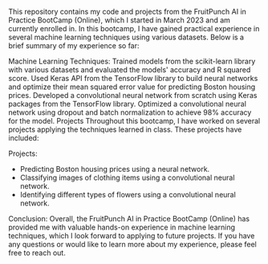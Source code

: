 This repository contains my code and projects from the FruitPunch AI in Practice BootCamp (Online), which I started in March 2023 and am currently enrolled in. In this bootcamp, I have gained practical experience in several machine learning techniques using various datasets. Below is a brief summary of my experience so far:

Machine Learning Techniques:
Trained models from the scikit-learn library with various datasets and evaluated the models' accuracy and R squared score.
Used Keras API from the TensorFlow library to build neural networks and optimize their mean squared error value for predicting Boston housing prices.
Developed a convolutional neural network from scratch using Keras packages from the TensorFlow library.
Optimized a convolutional neural network using dropout and batch normalization to achieve 98% accuracy for the model.
Projects
Throughout this bootcamp, I have worked on several projects applying the techniques learned in class. These projects have included:

Projects:
- Predicting Boston housing prices using a neural network.
- Classifying images of clothing items using a convolutional neural network.
- Identifying different types of flowers using a convolutional neural network.


Conclusion:
Overall, the FruitPunch AI in Practice BootCamp (Online) has provided me with valuable hands-on experience in machine learning techniques, which I look forward to applying to future projects. If you have any questions or would like to learn more about my experience, please feel free to reach out.
